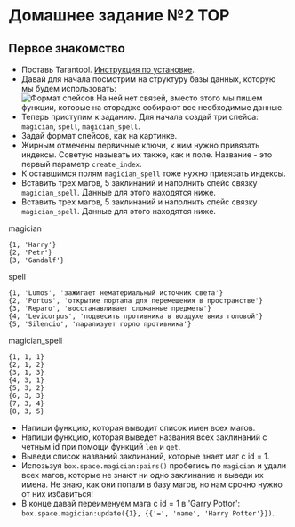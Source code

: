 # Домашнее задание №2 TOP
## Первое знакомство
* Поставь Tarantool.
  [Инструкция по установке](https://www.tarantool.io/ru/download/os-installation/os-x/).
* Давай для начала посмотрим на структуру базы данных, которую мы будем использовать:  
  ![Формат спейсов](./Structure.png)
  На ней нет связей, вместо этого мы пишем функции, которые на сторадже собирают все необходимые данные.
* Теперь приступим к заданию. Для начала создай три спейса: `magician`, `spell`, `magician_spell`.
* Задай формат спейсов, как на картинке.
* Жирным отмечены первичные ключи, к ним нужно привязать индексы.
  Советую называть их также, как и поле. Название - это первый параметр `create_index`.
* К оставшимся полям `magician_spell` тоже нужно привязать индексы.
* Вставить трех магов, 5 заклинаний и наполнить спейс связку `magician_spell`.
  Данные для этого находятся ниже.
* Вставить трех магов, 5 заклинаний и наполнить спейс связку `magician_spell`.
  Данные для этого находятся ниже.

magician
```
{1, 'Harry'}
{2, 'Petr'}
{3, 'Gandalf'}
```

spell
```
{1, 'Lumos', 'зажигает нематериальный источник света'}
{2, 'Portus', 'открытие портала для перемещения в пространстве'}
{3, 'Reparo', 'восстанавливает сломанные предметы'}
{4, 'Levicorpus', 'подвесить противника в воздухе вниз головой'}
{5, 'Silencio', 'парализует горло противника'}
```

magician_spell
```
{1, 1, 1}
{2, 1, 2}
{3, 1, 3}
{4, 3, 1}
{5, 3, 2}
{6, 3, 3}
{7, 3, 4}
{8, 3, 5}
```

* Напиши функцию, которая выводит список имен всех магов.
* Напиши функцию, которая выведет названия всех заклинаний с четным id при помощи
  функций `len` и `get`.
* Выведи список названий заклинаний, которые знает маг с id = 1.
* Испозьзуя `box.space.magician:pairs()` пробегись по `magician` и удали всех
  магов, которые не знают ни одно заклинание и выведи их имена.
  Не знаю, как они попали в базу магов, но нам срочно нужно от них избавиться!
* В конце давай переименуем мага с id = 1 в 'Garry Pottor':
  `box.space.magician:update({1}, {{'=', 'name', 'Harry Potter'}})`.
